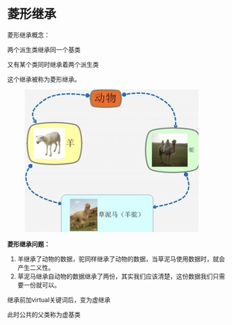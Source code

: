 # 菱形继承

&#x20;菱形继承概念：

两个派生类继承同一个基类

又有某个类同时继承着两个派生类

这个继承被称为菱形继承。

<figure><img src="../../../.gitbook/assets/image (12).png" alt=""><figcaption></figcaption></figure>

**菱形继承问题：**

1. 羊继承了动物的数据，驼同样继承了动物的数据，当草泥马使用数据时，就会产生二义性。
2. 草泥马继承自动物的数据继承了两份，其实我们应该清楚，这份数据我们只需要一份就可以。

继承前加virtual关键词后，变为虚继承

此时公共的父类称为虚基类

